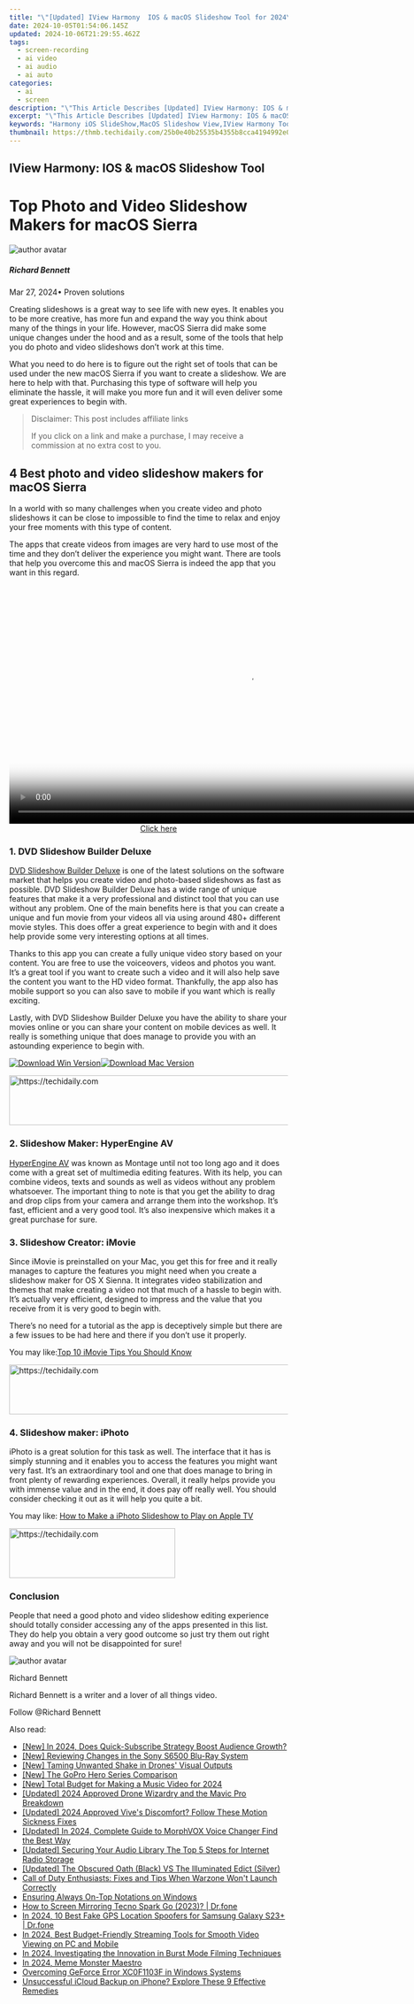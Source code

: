 ```yaml
---
title: "\"[Updated] IView Harmony  IOS & macOS Slideshow Tool for 2024\""
date: 2024-10-05T01:54:06.145Z
updated: 2024-10-06T21:29:55.462Z
tags: 
  - screen-recording
  - ai video
  - ai audio
  - ai auto
categories: 
  - ai
  - screen
description: "\"This Article Describes [Updated] IView Harmony: IOS & macOS Slideshow Tool for 2024\""
excerpt: "\"This Article Describes [Updated] IView Harmony: IOS & macOS Slideshow Tool for 2024\""
keywords: "Harmony iOS SlideShow,MacOS Slideshow View,IView Harmony Tool,IOS Photo Displayer,Harmony Screenshare,MacOS ImageSlide,IOs Slideshow Software"
thumbnail: https://thmb.techidaily.com/25b0e40b25535b4355b8cca4194992e02cab9c78ac10458526a89f4c7d70d265.jpg
---
```


## IView Harmony: IOS & macOS Slideshow Tool

# Top Photo and Video Slideshow Makers for macOS Sierra

![author avatar](https://images.wondershare.com/filmora/article-images/richard-bennett.jpg)

##### Richard Bennett

 Mar 27, 2024• Proven solutions

Creating slideshows is a great way to see life with new eyes. It enables you to be more creative, has more fun and expand the way you think about many of the things in your life. However, macOS Sierra did make some unique changes under the hood and as a result, some of the tools that help you do photo and video slideshows don’t work at this time.

What you need to do here is to figure out the right set of tools that can be used under the new macOS Sierra if you want to create a slideshow. We are here to help with that. Purchasing this type of software will help you eliminate the hassle, it will make you more fun and it will even deliver some great experiences to begin with.

>  Disclaimer: This post includes affiliate links
>
>  If you click on a link and make a purchase, I may receive a commission at no extra cost to you.
>

## 4 Best photo and video slideshow makers for macOS Sierra

In a world with so many challenges when you create video and photo slideshows it can be close to impossible to find the time to relax and enjoy your free moments with this type of content.

The apps that create videos from images are very hard to use most of the time and they don’t deliver the experience you might want. There are tools that help you overcome this and macOS Sierra is indeed the app that you want in this regard.

<!-- affiliate ads begin -->
<span id="1424531">
					<video width="864" height="NaN" style="cursor:pointer"
           poster="//a.impactradius-go.com/display-clicktoplayimage/1424531.png"
           onclick="if(!this.playClicked){this.play();this.setAttribute('controls',true);this.playClicked=true;}">
	   <source src="//a.impactradius-go.com/display-ad/16446-1424531">
	   <img src="//a.impactradius-go.com/display-clicktoplayimage/1424531.png" style="border: none; height: 100%; width: 100%; object-fit: contain">
	</video>
	<div style="width:540px;text-align:center"><a href="javascript:window.open(decodeURIComponent('https%3A%2F%2Flaganoo.pxf.io%2Fc%2F5597632%2F1424531%2F16446'), '_blank');void(0);">Click here</a></div>
</span>
<img height="0" width="0" src="https://imp.pxf.io/i/5597632/1424531/16446" style="position:absolute;visibility:hidden;" border="0" />
<!-- affiliate ads end -->

### 1. DVD Slideshow Builder Deluxe

[DVD Slideshow Builder Deluxe](https://tools.techidaily.com/wondershare/dvd-slideshow-builder-deluxe/download/) is one of the latest solutions on the software market that helps you create video and photo-based slideshows as fast as possible. DVD Slideshow Builder Deluxe has a wide range of unique features that make it a very professional and distinct tool that you can use without any problem. One of the main benefits here is that you can create a unique and fun movie from your videos all via using around 480+ different movie styles. This does offer a great experience to begin with and it does help provide some very interesting options at all times.

Thanks to this app you can create a fully unique video story based on your content. You are free to use the voiceovers, videos and photos you want. It’s a great tool if you want to create such a video and it will also help save the content you want to the HD video format. Thankfully, the app also has mobile support so you can also save to mobile if you want which is really exciting.

Lastly, with DVD Slideshow Builder Deluxe you have the ability to share your movies online or you can share your content on mobile devices as well. It really is something unique that does manage to provide you with an astounding experience to begin with.

[![Download Win Version](https://images.wondershare.com/filmora/guide/download-btn-win.jpg)](https://tools.techidaily.com/wondershare/filmora/download/)[![Download Mac Version](https://images.wondershare.com/filmora/guide/download-btn-mac.jpg)](https://tools.techidaily.com/wondershare/filmora/download/)

<!-- affiliate ads begin -->
<a href="https://aligracehair.sjv.io/c/5597632/1918684/19272" target="_top" id="1918684">
  <img src="//a.impactradius-go.com/display-ad/19272-1918684" border="0" alt="https://techidaily.com" width="728" height="90"/>
</a>
<img height="0" width="0" src="https://aligracehair.sjv.io/i/5597632/1918684/19272" style="position:absolute;visibility:hidden;" border="0" />
<!-- affiliate ads end -->

### 2. Slideshow Maker: HyperEngine AV

[HyperEngine AV](https://www.macupdate.com/app/mac/11073/hyperengine-av) was known as Montage until not too long ago and it does come with a great set of multimedia editing features. With its help, you can combine videos, texts and sounds as well as videos without any problem whatsoever. The important thing to note is that you get the ability to drag and drop clips from your camera and arrange them into the workshop. It’s fast, efficient and a very good tool. It’s also inexpensive which makes it a great purchase for sure.

### 3. Slideshow Creator: iMovie

Since iMovie is preinstalled on your Mac, you get this for free and it really manages to capture the features you might need when you create a slideshow maker for OS X Sienna. It integrates video stabilization and themes that make creating a video not that much of a hassle to begin with. It’s actually very efficient, designed to impress and the value that you receive from it is very good to begin with.

There’s no need for a tutorial as the app is deceptively simple but there are a few issues to be had here and there if you don’t use it properly.

You may like:[Top 10 iMovie Tips You Should Know](https://tools.techidaily.com/wondershare/filmora/download/)

<!-- affiliate ads begin -->
<a href="https://appsumo.8odi.net/c/5597632/2105867/7443" target="_top" id="2105867">
  <img src="//a.impactradius-go.com/display-ad/7443-2105867" border="0" alt="https://techidaily.com" width="728" height="90"/>
</a>
<img height="0" width="0" src="https://appsumo.8odi.net/i/5597632/2105867/7443" style="position:absolute;visibility:hidden;" border="0" />
<!-- affiliate ads end -->

### 4. Slideshow maker: iPhoto

iPhoto is a great solution for this task as well. The interface that it has is simply stunning and it enables you to access the features you might want very fast. It’s an extraordinary tool and one that does manage to bring in front plenty of rewarding experiences. Overall, it really helps provide you with immense value and in the end, it does pay off really well. You should consider checking it out as it will help you quite a bit.

You may like: [How to Make a iPhoto Slideshow to Play on Apple TV](https://tools.techidaily.com/wondershare/filmora/download/)

<!-- affiliate ads begin -->
<a href="https://aligracehair.sjv.io/c/5597632/1997657/19272" target="_top" id="1997657">
  <img src="//a.impactradius-go.com/display-ad/19272-1997657" border="0" alt="https://techidaily.com" width="300" height="90"/>
</a>
<img height="0" width="0" src="https://aligracehair.sjv.io/i/5597632/1997657/19272" style="position:absolute;visibility:hidden;" border="0" />
<!-- affiliate ads end -->

### Conclusion

People that need a good photo and video slideshow editing experience should totally consider accessing any of the apps presented in this list. They do help you obtain a very good outcome so just try them out right away and you will not be disappointed for sure!

![author avatar](https://images.wondershare.com/filmora/article-images/richard-bennett.jpg)

Richard Bennett

Richard Bennett is a writer and a lover of all things video.

Follow @Richard Bennett


<ins class="adsbygoogle"
     style="display:block"
     data-ad-format="autorelaxed"
     data-ad-client="ca-pub-7571918770474297"
     data-ad-slot="1223367746"></ins>



<ins class="adsbygoogle"
     style="display:block"
     data-ad-client="ca-pub-7571918770474297"
     data-ad-slot="8358498916"
     data-ad-format="auto"
     data-full-width-responsive="true"></ins>


<span class="atpl-alsoreadstyle">Also read:</span>
<div><ul>
<li><a href="https://facebook-record-videos.techidaily.com/new-in-2024-does-quick-subscribe-strategy-boost-audience-growth/"><u>[New] In 2024, Does Quick-Subscribe Strategy Boost Audience Growth?</u></a></li>
<li><a href="https://article-knowledge.techidaily.com/new-reviewing-changes-in-the-sony-s6500-blu-ray-system/"><u>[New] Reviewing Changes in the Sony S6500 Blu-Ray System</u></a></li>
<li><a href="https://some-tips.techidaily.com/new-taming-unwanted-shake-in-drones-visual-outputs/"><u>[New] Taming Unwanted Shake in Drones' Visual Outputs</u></a></li>
<li><a href="https://article-knowledge.techidaily.com/new-the-gopro-hero-series-comparison/"><u>[New] The GoPro Hero Series Comparison</u></a></li>
<li><a href="https://article-knowledge.techidaily.com/new-total-budget-for-making-a-music-video-for-2024/"><u>[New] Total Budget for Making a Music Video for 2024</u></a></li>
<li><a href="https://article-knowledge.techidaily.com/updated-2024-approved-drone-wizardry-and-the-mavic-pro-breakdown/"><u>[Updated] 2024 Approved Drone Wizardry and the Mavic Pro Breakdown</u></a></li>
<li><a href="https://article-knowledge.techidaily.com/updated-2024-approved-vives-discomfort-follow-these-motion-sickness-fixes/"><u>[Updated] 2024 Approved Vive's Discomfort? Follow These Motion Sickness Fixes</u></a></li>
<li><a href="https://article-knowledge.techidaily.com/updated-in-2024-complete-guide-to-morphvox-voice-changer-find-the-best-way/"><u>[Updated] In 2024, Complete Guide to MorphVOX Voice Changer Find the Best Way</u></a></li>
<li><a href="https://article-knowledge.techidaily.com/updated-securing-your-audio-library-the-top-5-steps-for-internet-radio-storage/"><u>[Updated] Securing Your Audio Library The Top 5 Steps for Internet Radio Storage</u></a></li>
<li><a href="https://some-tips.techidaily.com/updated-the-obscured-oath-black-vs-the-illuminated-edict-silver/"><u>[Updated] The Obscured Oath (Black) VS The Illuminated Edict (Silver)</u></a></li>
<li><a href="https://win-solutions.techidaily.com/call-of-duty-enthusiasts-fixes-and-tips-when-warzone-wont-launch-correctly/"><u>Call of Duty Enthusiasts: Fixes and Tips When Warzone Won't Launch Correctly</u></a></li>
<li><a href="https://win11.techidaily.com/ensuring-always-on-top-notations-on-windows/"><u>Ensuring Always On-Top Notations on Windows</u></a></li>
<li><a href="https://screen-mirror.techidaily.com/how-to-screen-mirroring-tecno-spark-go-2023-drfone-by-drfone-android/"><u>How to Screen Mirroring Tecno Spark Go (2023)? | Dr.fone</u></a></li>
<li><a href="https://change-location.techidaily.com/in-2024-10-best-fake-gps-location-spoofers-for-samsung-galaxy-s23plus-drfone-by-drfone-virtual-android/"><u>In 2024, 10 Best Fake GPS Location Spoofers for Samsung Galaxy S23+ | Dr.fone</u></a></li>
<li><a href="https://article-knowledge.techidaily.com/in-2024-best-budget-friendly-streaming-tools-for-smooth-video-viewing-on-pc-and-mobile/"><u>In 2024, Best Budget-Friendly Streaming Tools for Smooth Video Viewing on PC and Mobile</u></a></li>
<li><a href="https://fox-hovers.techidaily.com/in-2024-investigating-the-innovation-in-burst-mode-filming-techniques/"><u>In 2024, Investigating the Innovation in Burst Mode Filming Techniques</u></a></li>
<li><a href="https://article-knowledge.techidaily.com/in-2024-meme-monster-maestro/"><u>In 2024, Meme Monster Maestro</u></a></li>
<li><a href="https://windows11.techidaily.com/overcoming-geforce-error-xc0f1103f-in-windows-systems/"><u>Overcoming GeForce Error XC0F1103F in Windows Systems</u></a></li>
<li><a href="https://fox-that.techidaily.com/unsuccessful-icloud-backup-on-iphone-explore-these-9-effective-remedies/"><u>Unsuccessful iCloud Backup on iPhone? Explore These 9 Effective Remedies</u></a></li>
</ul></div>

